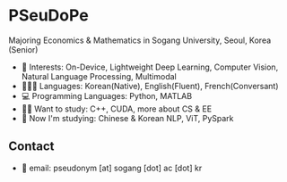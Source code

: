 # PSeuDoPe

Majoring Economics & Mathematics in Sogang University, Seoul, Korea (Senior)

* 💖 Interests: On-Device, Lightweight Deep Learning, Computer Vision, Natural Language Processing, Multimodal
* 👱🏻‍♀️ Languages: Korean(Native), English(Fluent), French(Conversant)
* 💻 Programming Languages: Python, MATLAB
* ✍🏻 Want to study: C++, CUDA, more about CS & EE
* 🎯 Now I'm studying: Chinese & Korean NLP, ViT, PySpark

## Contact
* 📃 email: pseudonym [at] sogang [dot] ac [dot] kr
